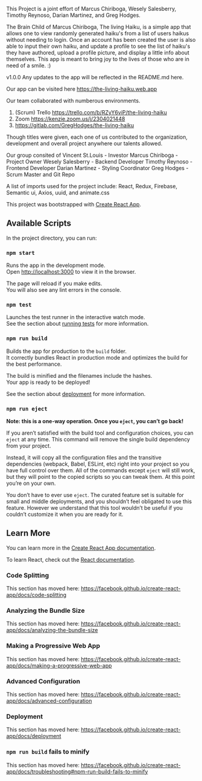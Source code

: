 
This Project is a joint effort of Marcus Chiriboga, Wesely Salesberry, Timothy Reynoso, Darian Martinez, and Greg Hodges.

The Brain Child of Marcus Chiriboga, The living Haiku, is a simple app that allows one to view randomly generated haiku's from a list of users haikus without needing to login. Once an account has been created the user is also able to input their own haiku, and update a profile to see the list of haiku's they have authored, upload a profile picture, and display a little info about themselves. This app is meant to bring joy to the lives of those who are in need of a smile. :)

v1.0.0
Any updates to the app will be reflected in the README.md here.

Our app can be visited here https://the-living-haiku.web.app

Our team collaborated with numberous environments. 
1. (Scrum) Trello https://trello.com/b/RZyY6viP/the-living-haiku
2. Zoom https://kenzie.zoom.us/j/2304021448
3. https://gitlab.com/GregHodges/the-living-haiku

Though titles were given, each one of us contributed to the organization, development and overall project anywhere our talents allowed.

Our group consited of 
 Vincent St.Louis  - Investor
 Marcus Chiriboga - Project Owner
 Wesely Salesberry - Backend Developer
 Timothy Reynoso - Frontend Developer
 Darian Martinez - Styling Coordinator
 Greg Hodges - Scrum Master and Git Repo

 
A list of imports used for the project include:
 React, Redux, Firebase, Semantic ui, Axios, uuid, and animate.css

This project was bootstrapped with [Create React App](https://github.com/facebook/create-react-app).

## Available Scripts

In the project directory, you can run:

### `npm start`

Runs the app in the development mode.<br />
Open [http://localhost:3000](http://localhost:3000) to view it in the browser.

The page will reload if you make edits.<br />
You will also see any lint errors in the console.

### `npm test`

Launches the test runner in the interactive watch mode.<br />
See the section about [running tests](https://facebook.github.io/create-react-app/docs/running-tests) for more information.

### `npm run build`

Builds the app for production to the `build` folder.<br />
It correctly bundles React in production mode and optimizes the build for the best performance.

The build is minified and the filenames include the hashes.<br />
Your app is ready to be deployed!

See the section about [deployment](https://facebook.github.io/create-react-app/docs/deployment) for more information.

### `npm run eject`

**Note: this is a one-way operation. Once you `eject`, you can’t go back!**

If you aren’t satisfied with the build tool and configuration choices, you can `eject` at any time. This command will remove the single build dependency from your project.

Instead, it will copy all the configuration files and the transitive dependencies (webpack, Babel, ESLint, etc) right into your project so you have full control over them. All of the commands except `eject` will still work, but they will point to the copied scripts so you can tweak them. At this point you’re on your own.

You don’t have to ever use `eject`. The curated feature set is suitable for small and middle deployments, and you shouldn’t feel obligated to use this feature. However we understand that this tool wouldn’t be useful if you couldn’t customize it when you are ready for it.

## Learn More

You can learn more in the [Create React App documentation](https://facebook.github.io/create-react-app/docs/getting-started).

To learn React, check out the [React documentation](https://reactjs.org/).

### Code Splitting

This section has moved here: https://facebook.github.io/create-react-app/docs/code-splitting

### Analyzing the Bundle Size

This section has moved here: https://facebook.github.io/create-react-app/docs/analyzing-the-bundle-size

### Making a Progressive Web App

This section has moved here: https://facebook.github.io/create-react-app/docs/making-a-progressive-web-app

### Advanced Configuration

This section has moved here: https://facebook.github.io/create-react-app/docs/advanced-configuration

### Deployment

This section has moved here: https://facebook.github.io/create-react-app/docs/deployment

### `npm run build` fails to minify

This section has moved here: https://facebook.github.io/create-react-app/docs/troubleshooting#npm-run-build-fails-to-minify
